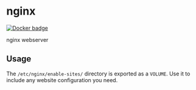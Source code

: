 nginx
=====

[![Docker
badge](http://docker0.serv.pw:8080/docku/nginx)](https://registry.hub.docker.com/u/docku/nginx/)

nginx webserver

## Usage

The `/etc/nginx/enable-sites/` directory is exported as a `VOLUME`. Use it to
include any website configuration you need.
